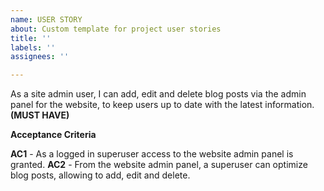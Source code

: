 ```yaml
---
name: USER STORY
about: Custom template for project user stories
title: ''
labels: ''
assignees: ''

---
```


As a site admin user, I can add, edit and delete blog posts via the admin panel for the website, to keep users up to date with the latest information. **(MUST HAVE)**

**Acceptance Criteria**

**AC1** - As a logged in superuser access to the website admin panel is granted.
**AC2** - From the website admin panel, a superuser can optimize blog posts, allowing to add, edit and delete.
